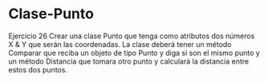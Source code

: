 # Clase-Punto
Ejercicio 26 Crear una clase Punto que tenga como atributos dos números X &amp; Y que serán las coordenadas. La clase deberá tener un método Comparar que reciba un objeto de tipo Punto y diga si son el mismo punto y un método Distancia que tomara otro punto y calculará la distancia entre estos dos puntos.

